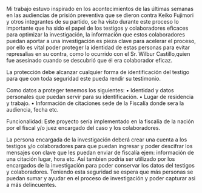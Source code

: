 Mi trabajo estuvo inspirado en los acontecimientos de las últimas semanas en las audiencias de prisión preventiva que se dieron contra Keiko Fujimori y otros integrantes de su partido, se ha visto durante este proceso lo importante que ha sido el papel de los testigos y colaboradores eficaces para optimizar la investigación,  la información que estos colaboradores puedan aportar a una investigación es pieza clave para acelerar el proceso, por ello es vital poder proteger la identidad de estas personas para evitar represalias en su contra, como lo ocurrido con el Sr. Wilbur Castillo,quien fue asesinado cuando se descubrió que él era colaborador eficaz.


La protección debe alcanzar cualquier forma de identificación del testigo para que con toda seguridad este pueda rendir su testimonio.

Como datos a proteger tenemos los siguientes:
•	Identidad y datos personales que puedan servir para su identificación.
•	Lugar de residencia y trabajo.
•	Información de citaciones sede de la Fiscalía donde sera la audiencia, fecha etc.

Funcionalidad:
Este proyecto sería implementado en la fiscalía de la nación por el fiscal y/o juez encargado del caso y los colaboradores.

La persona encargada de la investigación deberá crear una cuenta a los testigos y/o colaboradores para que puedan ingresar y poder descifrar los mensajes con clave que les puedan enviar de fiscalía ejem: información de una citación lugar, hora etc. Así tambien podría ser utilizado por los encargados de la investigación para poder conservar los datos del testigos y  colaboradores. Teniendo esta seguridad se espera que más personas se puedan sumar y ayudar en el proceso de investigación y poder capturar asi a más delincuentes.

